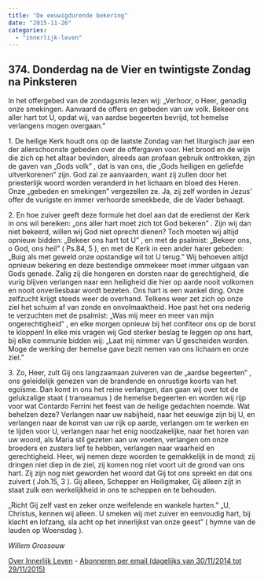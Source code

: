 ```yaml
---
title: "De eeuwigdurende bekering"
date: "2015-11-26"
categories: 
  - "innerlijk-leven"
---
```


## 374\. Donderdag na de Vier en twintigste Zondag na Pinksteren

In het offergebed van de zondagsmis lezen wij: „Verhoor, o Heer, genadig onze smekingen. Aanvaard de offers en gebeden van uw volk. Bekeer ons aller hart tot U, opdat wij, van aardse begeerten bevrijd, tot hemelse verlangens mogen overgaan.”

1\. De heilige Kerk houdt ons op de laatste Zondag van het liturgisch jaar een der allerschoonste gebeden over de offergaven voor. Het brood en de wijn die zich op het altaar bevinden, alreeds aan profaan gebruik onttrokken, zijn de gaven van „Gods volk” , dat is van ons, die „Gods heiligen en geliefde uitverkorenen” zijn. God zal ze aanvaarden, want zij zullen door het priesterlijk woord worden veranderd in het lichaam en bloed des Heren. Onze „gebeden en smekingen” vergezellen ze. Ja, zij zelf worden in Jezus' offer de vurigste en immer verhoorde smeekbede, die de Vader behaagt.

2\. En hoe zuiver geeft deze formule het doel aan dat de eredienst der Kerk in ons wil bereiken: „ons aller hart moet zich tot God bekeren” . Zijn wij dan niet bekeerd, willen wij God niet oprecht dienen? Toch moeten wij altijd opnieuw bidden: „Bekeer ons hart tot U” , en met de psalmist: „Bekeer ons, o God, ons heil” ( Ps.84, 5 ), en met de Kerk in een ander harer gebeden: „Buig als met geweld onze opstandige wil tot U terug.” Wij behoeven altijd opnieuw bekering en deze bestendige ommekeer moet immer uitgaan van Gods genade. Zalig zij die hongeren en dorsten naar de gerechtigheid, die vurig blijven verlangen naar een heiligheid die hier op aarde nooit volkomen en nooit onverliesbaar wordt bezeten. Ons hart is een wankel ding. Onze zelfzucht krijgt steeds weer de overhand. Telkens weer zet zich op onze ziel het schuim af van zonde en onvolmaaktheid. Hoe past het ons nederig te verzuchten met de psalmist: „Was mij meer en meer van mijn ongerechtigheid” , en elke morgen opnieuw bij het confiteor ons op de borst te kloppen! In elke mis vragen wij God sterker beslag te leggen op ons hart, bij elke communie bidden wij: „Laat mij nimmer van U gescheiden worden. Moge de werking der hemelse gave bezit nemen van ons lichaam en onze ziel.”

3\. Zo, Heer, zult Gij ons langzaamaan zuiveren van de „aardse begeerten” , ons geleidelijk genezen van de brandende en onrustige koorts van het egoïsme. Dan komt in ons het reine verlangen, dan gaan wij over tot de gelukzalige staat ( transeamus ) de hemelse begeerten en worden wij rijp voor wat Contardo Ferrini het feest van de heilige gedachten noemde. Wat behelzen deze? Verlangen naar uw nabijheid, naar het eeuwige zijn bij U, en verlangen naar de komst van uw rijk op aarde, verlangen om te werken en te lijden voor U, verlangen naar het enig noodzakelijke, naar het horen van uw woord, als Maria stil gezeten aan uw voeten, verlangen om onze broeders en zusters lief te hebben, verlangen naar waarheid en gerechtigheid. Heer, wij nemen deze woorden te gemakkelijk in de mond; zij dringen niet diep in de ziel, zij komen nog niet voort uit de grond van ons hart. Zij zijn nog niet geworden het woord dat Gij tot ons spreekt en dat ons zuivert ( Joh.15, 3 ). Gij alleen, Schepper en Heiligmaker, Gij alleen zijt in staat zulk een werkelijkheid in ons te scheppen en te behouden.

„Richt Gij zelf vast en zeker onze weifelende en wankele harten.” „U, Christus, kennen wij alleen. U smeken wij met zuiver en eenvoudig hart, bij klacht en lofzang, sla acht op het innerlijkst van onze geest” ( hymne van de lauden op Woensdag ).

_Willem Grossouw_

[Over Innerlijk Leven](/blog/een-jaar-lang-innerlijk-leven-op-geloven-leren/) - [Abonneren per email (dagelijks van 30/11/2014 tot 29/11/2015)](http://eepurl.com/9P3DT)
